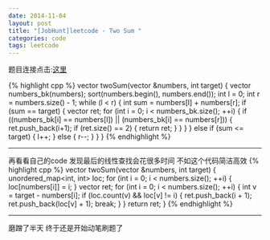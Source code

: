 ```yaml
---
date: 2014-11-04
layout: post
title: "[JobHunt]leetcode - Two Sum "
categories: code
tags: leetcode
---
```


题目连接点击:[这里](https://oj.leetcode.com/problems/two-sum/)

<!--more-->
{% highlight cpp %}
vector<int> twoSum(vector<int> &numbers, int target) {
    vector<int> numbers_bk(numbers);
    sort(numbers.begin(), numbers.end());
    int l = 0;
    int r = numbers.size() - 1;
    while (l < r) {
        int sum = numbers[l] + numbers[r];
        if (sum == target) {
            vector<int> ret;
            for (int i = 0; i < numbers_bk.size(); ++i) {
                if ((numbers_bk[i] == numbers[l]) ||
                    (numbers_bk[i] == numbers[r])) {
                    ret.push_back(i+1);
                    if (ret.size() == 2) {
                        return ret;
                    }
                }
            }
        } else if (sum <= target) {
            l++;
        } else {
            r--;
        }
    }
}
{% endhighlight %}

---

再看看自己的code 发现最后的线性查找会花很多时间 不如这个代码简洁高效
{% highlight cpp %}
vector<int> twoSum(vector<int> &numbers, int target)
{
    unordered_map<int, int> loc;
    for (int i = 0; i < numbers.size(); ++i) {
        loc[numbers[i]] = i;
    }
    vector<int> ret;
    for (int i = 0; i < numbers.size(); ++i) {
        int v = target - numbers[i];
        if (loc.count(v) && loc[v] != i) {
            ret.push_back(i + 1);
            ret.push_back(loc[v] + 1);
            break;
        }
    }
    return ret;
}
{% endhighlight %}

---

磨蹭了半天 终于还是开始动笔刷题了
